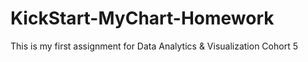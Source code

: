 # KickStart-MyChart-Homework
This is my first assignment for Data Analytics &amp; Visualization Cohort 5
